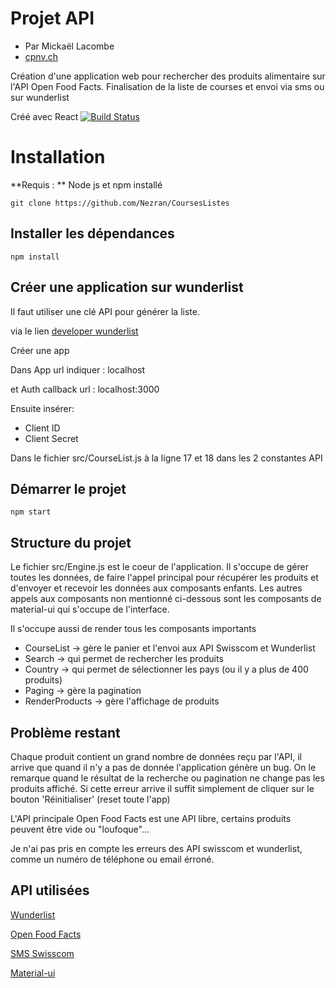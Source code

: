 # Projet API 

* Par Mickaël Lacombe
* [cpnv.ch](www.cpnv.ch)

Création d'une application web pour rechercher des produits alimentaire sur l'API Open Food Facts.
Finalisation de la liste de courses et envoi via sms ou sur wunderlist

Créé avec React [![Build Status](https://travis-ci.org/facebookincubator/create-react-app.svg?branch=master)](https://travis-ci.org/facebookincubator/create-react-app)


# Installation

**Requis : ** Node js et npm installé

```
git clone https://github.com/Nezran/CoursesListes
```

## Installer les dépendances

```
npm install
``` 

## Créer une application sur wunderlist

Il faut utiliser une clé API pour générer la liste. 

via le lien [developer wunderlist](https://developer.wunderlist.com)

Créer une app

Dans App url indiquer : localhost

et Auth callback url : localhost:3000

Ensuite insérer:

 - Client ID
 - Client Secret

Dans le fichier src/CourseList.js à la ligne 17 et 18 dans les 2 constantes API



## Démarrer le projet 

```
npm start
``` 

## Structure du projet

Le fichier src/Engine.js est le coeur de l'application. Il s'occupe de gérer toutes les données, de faire l'appel principal pour récupérer les produits et d'envoyer et recevoir les données aux composants enfants. Les autres appels aux composants non mentionné ci-dessous sont les composants de material-ui qui s'occupe de l'interface.

Il s'occupe aussi de render tous les composants importants
  - CourseList -> gère le panier et l'envoi aux API  Swisscom et Wunderlist
  - Search -> qui permet de rechercher les produits 
  - Country -> qui permet de sélectionner les pays (ou il y a plus de 400 produits)
  - Paging -> gère la pagination
  - RenderProducts -> gère l'affichage de produits

## Problème restant

Chaque produit contient un grand nombre de données reçu par l'API, il arrive que quand il n'y a pas de donnée l'application génère un bug. On le remarque quand le résultat de la recherche ou pagination ne change pas les produits affiché. Si cette erreur arrive il suffit simplement de cliquer sur le bouton 'Réinitialiser' (reset toute l'app)

L'API principale Open Food Facts est une API libre, certains produits peuvent être vide ou "loufoque"...

Je n'ai pas pris en compte les erreurs des API swisscom et wunderlist, comme un numéro de téléphone ou email érroné. 
## API utilisées

[Wunderlist](http://developer.wunderlist.com)

[Open Food Facts](http://world-fr.openfoodfacts.org/)

[SMS Swisscom](https://api-developer.swisscom.com/)

[Material-ui](https://github.com/callemall/material-ui)
